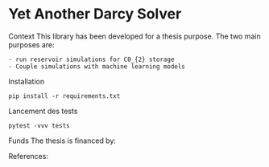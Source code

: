 # Yet Another Darcy Solver
Context 
This library has been developed for a thesis purpose. The two main purposes are: 

    - run reservoir simulations for C0_{2} storage
    - Couple simulations with machine learning models


Installation 

    pip install -r requirements.txt

Lancement des tests

    pytest -vvv tests

Funds
The thesis is financed by: 

References: 


